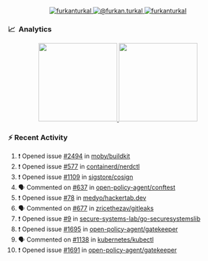 <p align="center">
  <a href="https://linkedin.com/in/furkanturkal" target="blank">
    <img src="https://img.shields.io/badge/linkedin-%230077B5.svg?&style=for-the-badge&logo=linkedin&logoColor=white" alt="furkanturkal" />
  </a>
  <a href="https://medium.com/@furkan.turkal" target="blank">
    <img src="https://img.shields.io/badge/medium-%2312100E.svg?&style=for-the-badge&logo=medium&logoColor=white" alt="@furkan.turkal" />
  </a>
  <a href="https://twitter.com/furkanturkaI" target="blank">
    <img src="https://img.shields.io/badge/Twitter-1DA1F2?style=for-the-badge&logo=twitter&logoColor=white" alt="furkanturkaI" />
  </a>
</p>

### 📈 &nbsp;Analytics

<p align="center">
  <a href="https://github.com/bufgix">
    <img height="180em" src="https://github-readme-stats-eight-theta.vercel.app/api?username=Dentrax&show_icons=true&theme=algolia&include_all_commits=true&count_private=true&line_height=26"/>
    <img height="180em" src="https://github-readme-stats-eight-theta.vercel.app/api/top-langs/?username=Dentrax&layout=compact&langs_count=8&theme=algolia&line_height=26"/>
  </a>
</p>

### :zap: Recent Activity

<!--START_SECTION:activity-->
1. ❗️ Opened issue [#2494](https://github.com/moby/buildkit/issues/2494) in [moby/buildkit](https://github.com/moby/buildkit)
2. ❗️ Opened issue [#577](https://github.com/containerd/nerdctl/issues/577) in [containerd/nerdctl](https://github.com/containerd/nerdctl)
3. ❗️ Opened issue [#1109](https://github.com/sigstore/cosign/issues/1109) in [sigstore/cosign](https://github.com/sigstore/cosign)
4. 🗣 Commented on [#637](https://github.com/open-policy-agent/conftest/issues/637) in [open-policy-agent/conftest](https://github.com/open-policy-agent/conftest)
5. ❗️ Opened issue [#78](https://github.com/medyo/hackertab.dev/issues/78) in [medyo/hackertab.dev](https://github.com/medyo/hackertab.dev)
6. 🗣 Commented on [#677](https://github.com/zricethezav/gitleaks/issues/677) in [zricethezav/gitleaks](https://github.com/zricethezav/gitleaks)
7. ❗️ Opened issue [#9](https://github.com/secure-systems-lab/go-securesystemslib/issues/9) in [secure-systems-lab/go-securesystemslib](https://github.com/secure-systems-lab/go-securesystemslib)
8. ❗️ Opened issue [#1695](https://github.com/open-policy-agent/gatekeeper/issues/1695) in [open-policy-agent/gatekeeper](https://github.com/open-policy-agent/gatekeeper)
9. 🗣 Commented on [#1138](https://github.com/kubernetes/kubectl/issues/1138) in [kubernetes/kubectl](https://github.com/kubernetes/kubectl)
10. ❗️ Opened issue [#1691](https://github.com/open-policy-agent/gatekeeper/issues/1691) in [open-policy-agent/gatekeeper](https://github.com/open-policy-agent/gatekeeper)
<!--END_SECTION:activity-->
